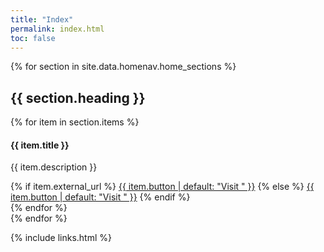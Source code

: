 ```yaml
---
title: "Index"
permalink: index.html
toc: false
---
```


{% for section in site.data.homenav.home_sections %}
## {{ section.heading }}

<div class="row">
    {% for item in section.items %}
    <div class="col-md-4 col-sm-6">
        <div class="panel panel-default text-center">
            <div class="panel-heading">
                <span class="fa-stack fa-5x">
                      <i class="fas fa-circle fa-stack-2x text-primary"></i>
                      <i class="{{ item.icon }} fa-stack-1x fa-inverse"></i>
                </span>
            </div>
            <div class="panel-body">
                <h4>{{ item.title }}</h4>
                <p>{{ item.description }}</p>
                {% if item.external_url %}
                <a href="{{ item.external_url }}" class="btn btn-primary">{{ item.button | default: "Visit " }}</a>
                {% else %}
                <a href="{{ item.url | remove: "/" | prepend: site.baseurl }}" class="btn btn-primary">{{ item.button | default: "Visit " }}</a>
                {% endif %}
            </div>
         </div>
    </div>
    {% endfor %}
</div>
{% endfor %}

{% include links.html %}
